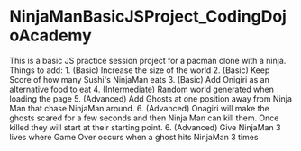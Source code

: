 # NinjaManBasicJSProject_CodingDojoAcademy
This is a basic JS practice session project for a pacman clone with a ninja.
Things to add:
    1. (Basic) Increase the size of the world
    2. (Basic) Keep Score of how many Sushi's NinjaMan eats
    3. (Basic) Add Onigiri as an alternative food to eat 
    4. (Intermediate) Random world generated when loading the page
    5. (Advanced) Add Ghosts at one position away from Ninja Man that chase NinjaMan around.
    6. (Advanced) Onagiri will make the ghosts scared for a few seconds and then Ninja Man can kill them. Once killed they will start at their starting point.
    6. (Advanced) Give NinjaMan 3 lives where Game Over occurs when a ghost hits NinjaMan 3 times
